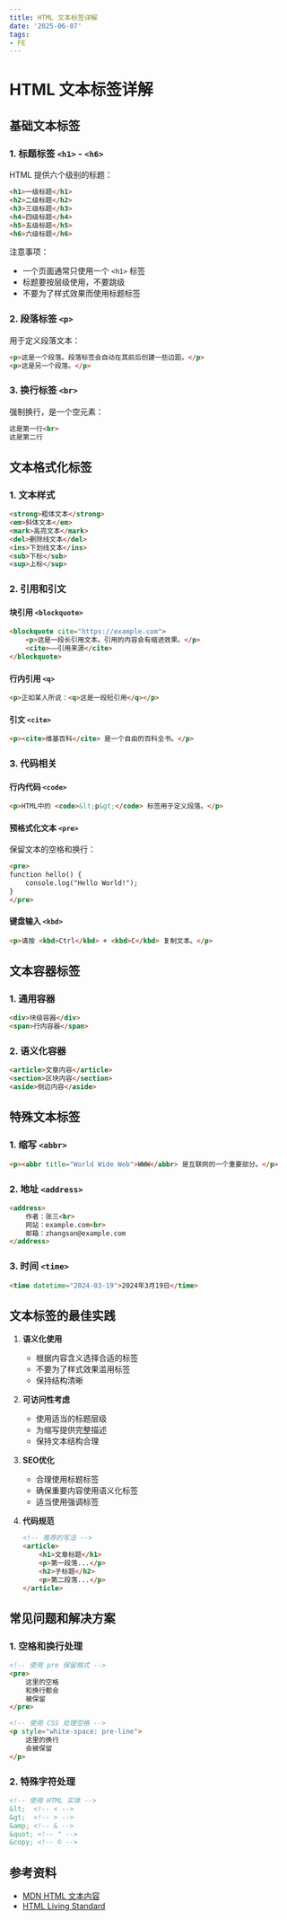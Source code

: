 ```yaml
---
title: HTML 文本标签详解
date: '2025-06-07'
tags:
- FE
---
```


# HTML 文本标签详解

## 基础文本标签

### 1. 标题标签 `<h1>` - `<h6>`
HTML 提供六个级别的标题：
```html
<h1>一级标题</h1>
<h2>二级标题</h2>
<h3>三级标题</h3>
<h4>四级标题</h4>
<h5>五级标题</h5>
<h6>六级标题</h6>
```

注意事项：
- 一个页面通常只使用一个 `<h1>` 标签
- 标题要按层级使用，不要跳级
- 不要为了样式效果而使用标题标签

### 2. 段落标签 `<p>`
用于定义段落文本：
```html
<p>这是一个段落。段落标签会自动在其前后创建一些边距。</p>
<p>这是另一个段落。</p>
```

### 3. 换行标签 `<br>`
强制换行，是一个空元素：
```html
这是第一行<br>
这是第二行
```

## 文本格式化标签

### 1. 文本样式
```html
<strong>粗体文本</strong>
<em>斜体文本</em>
<mark>高亮文本</mark>
<del>删除线文本</del>
<ins>下划线文本</ins>
<sub>下标</sub>
<sup>上标</sup>
```

### 2. 引用和引文

#### 块引用 `<blockquote>`
```html
<blockquote cite="https://example.com">
    <p>这是一段长引用文本。引用的内容会有缩进效果。</p>
    <cite>——引用来源</cite>
</blockquote>
```

#### 行内引用 `<q>`
```html
<p>正如某人所说：<q>这是一段短引用</q></p>
```

#### 引文 `<cite>`
```html
<p><cite>维基百科</cite> 是一个自由的百科全书。</p>
```

### 3. 代码相关

#### 行内代码 `<code>`
```html
<p>HTML中的 <code>&lt;p&gt;</code> 标签用于定义段落。</p>
```

#### 预格式化文本 `<pre>`
保留文本的空格和换行：
```html
<pre>
function hello() {
    console.log("Hello World!");
}
</pre>
```

#### 键盘输入 `<kbd>`
```html
<p>请按 <kbd>Ctrl</kbd> + <kbd>C</kbd> 复制文本。</p>
```

## 文本容器标签

### 1. 通用容器
```html
<div>块级容器</div>
<span>行内容器</span>
```

### 2. 语义化容器
```html
<article>文章内容</article>
<section>区块内容</section>
<aside>侧边内容</aside>
```

## 特殊文本标签

### 1. 缩写 `<abbr>`
```html
<p><abbr title="World Wide Web">WWW</abbr> 是互联网的一个重要部分。</p>
```

### 2. 地址 `<address>`
```html
<address>
    作者：张三<br>
    网站：example.com<br>
    邮箱：zhangsan@example.com
</address>
```

### 3. 时间 `<time>`
```html
<time datetime="2024-03-19">2024年3月19日</time>
```

## 文本标签的最佳实践

1. **语义化使用**
   - 根据内容含义选择合适的标签
   - 不要为了样式效果滥用标签
   - 保持结构清晰

2. **可访问性考虑**
   - 使用适当的标题层级
   - 为缩写提供完整描述
   - 保持文本结构合理

3. **SEO优化**
   - 合理使用标题标签
   - 确保重要内容使用语义化标签
   - 适当使用强调标签

4. **代码规范**
   ```html
   <!-- 推荐的写法 -->
   <article>
       <h1>文章标题</h1>
       <p>第一段落...</p>
       <h2>子标题</h2>
       <p>第二段落...</p>
   </article>
   ```

## 常见问题和解决方案

### 1. 空格和换行处理
```html
<!-- 使用 pre 保留格式 -->
<pre>
    这里的空格
    和换行都会
    被保留
</pre>

<!-- 使用 CSS 处理空格 -->
<p style="white-space: pre-line">
    这里的换行
    会被保留
</p>
```

### 2. 特殊字符处理
```html
<!-- 使用 HTML 实体 -->
&lt;  <!-- < -->
&gt;  <!-- > -->
&amp; <!-- & -->
&quot; <!-- " -->
&copy; <!-- © -->
```

## 参考资料

- [MDN HTML 文本内容](https://developer.mozilla.org/zh-CN/docs/Web/HTML/Element#文本内容)
- [HTML Living Standard](https://html.spec.whatwg.org/multipage/text-level-semantics.html)